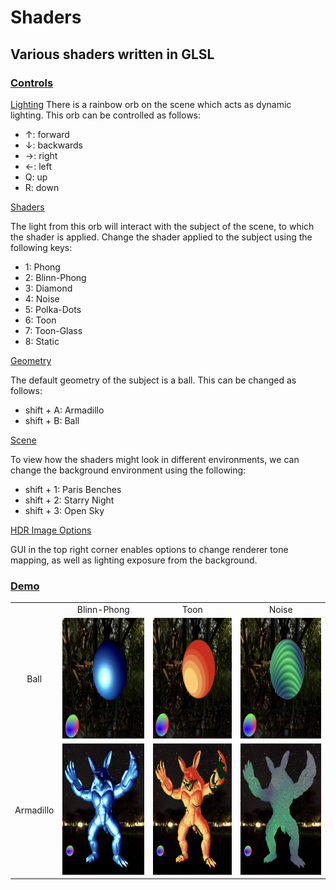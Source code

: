 <!-- github does no allow CSS -->
<!-- <style>
  .container {
    display: flex;
  }
  .image-container {
    flex: 1;
  }
  .image-container img {
    width: 200px;
    height: 175px;
  }
  .image-container p {
    text-align: center;
  }
</style> -->

# Shaders
## Various shaders written in GLSL

<h3><ins>Controls</ins></h3>
<ins>Lighting</ins>  
There is a rainbow orb on the scene which acts as dynamic lighting. This orb can be controlled as follows:
<ul>
  <li>↑: forward</li>
  <li>↓: backwards</li>
  <li>→: right</li>
  <li>←: left</li>
  <li>Q: up</li>
  <li>R: down</li>
</ul>
<ins>Shaders</ins>

The light from this orb will interact with the subject of the scene, to which the shader is applied. Change the shader applied to the subject using the following keys:
<ul>
  <li>1: Phong</li>
  <li>2: Blinn-Phong</li>
  <li>3: Diamond</li>
  <li>4: Noise</li>
  <li>5: Polka-Dots</li>
  <li>6: Toon</li>
  <li>7: Toon-Glass</li>
  <li>8: Static</li>
</ul>
<ins>Geometry</ins>

The default geometry of the subject is a ball. This can be changed as follows:
<ul>
  <li>shift + A: Armadillo</li>
  <li>shift + B: Ball</li>
</ul>
<ins>Scene</ins>

To view how the shaders might look in different environments, we can change the background environment using the following:
<ul>
  <li>shift + 1: Paris Benches</li>
  <li>shift + 2: Starry Night</li>
  <li>shift + 3: Open Sky</li>
</ul>
<ins>HDR Image Options</ins> 

GUI in the top right corner enables options to change renderer tone mapping, as well as lighting exposure from the background.

<h3><ins>Demo</ins></h3>

<!-- <div display="flex">
  <div>
    <img src="./images/blinn_orb.png" alt="blinn_ball" width="200" height="175">
    <p>Blinn-Phong</p>
  </div>

  <div>
    <img src="./images/toon_orb.png" alt="toon_ball" width="200" height="175">
    <p>Toon</p>
  </div>

  <div>
    <img src="./images/noise_orb.png" alt="noise_ball" width="200" height="175">
    <p>Noise</p>
  </div>
</div> -->

<table>
  <tr>
    <td align="center"> </td>
    <td align="center">Blinn-Phong</td>
    <td align="center">Toon</td>
    <td align="center">Noise</td>
  </tr>
  <tr>
    <td align="center">Ball</td>
    <td><img src="./images/blinn_orb.png" alt="blinn_ball" width="220" height="192.5"></td>
    <td><img src="./images/toon_orb.png" alt="toon_ball" width="220" height="192.5"></td>
    <td><img src="./images/noise_orb.png" alt="toon_ball" width="220" height="192.5"></td>
  </tr>
  <tr>
    <td align="center">Armadillo</td>
    <td><img src="./images/armadillo_blinn.png" alt="blinn_ball" width="220" height="210"></td>
    <td><img src="./images/armadillo_toon.png" alt="toon_ball" width="220" height="210"></td>
    <td><img src="./images/armadillo_noise.png" alt="toon_ball" width="220" height="210"></td>
  </tr>
</table>


